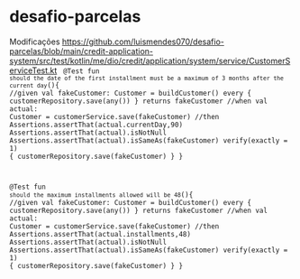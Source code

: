 # desafio-parcelas

Modificações
https://github.com/luismendes070/desafio-parcelas/blob/main/credit-application-system/src/test/kotlin/me/dio/credit/application/system/service/CustomerServiceTest.kt
<code>
@Test
  fun `should the date of the first installment must be a maximum of 3 months after the current day`(){
    //given
    val fakeCustomer: Customer = buildCustomer()
    every { customerRepository.save(any()) } returns fakeCustomer
    //when
    val actual: Customer = customerService.save(fakeCustomer)
    //then
    Assertions.assertThat(actual.currentDay,90)
    Assertions.assertThat(actual).isNotNull
    Assertions.assertThat(actual).isSameAs(fakeCustomer)
    verify(exactly = 1) { customerRepository.save(fakeCustomer) }
  }

  @Test
  fun `should the maximum installments allowed will be 48`(){
    //given
    val fakeCustomer: Customer = buildCustomer()
    every { customerRepository.save(any()) } returns fakeCustomer
    //when
    val actual: Customer = customerService.save(fakeCustomer)
    //then
    Assertions.assertThat(actual.installments,48)
    Assertions.assertThat(actual).isNotNull
    Assertions.assertThat(actual).isSameAs(fakeCustomer)
    verify(exactly = 1) { customerRepository.save(fakeCustomer) }
  }

  </code>

